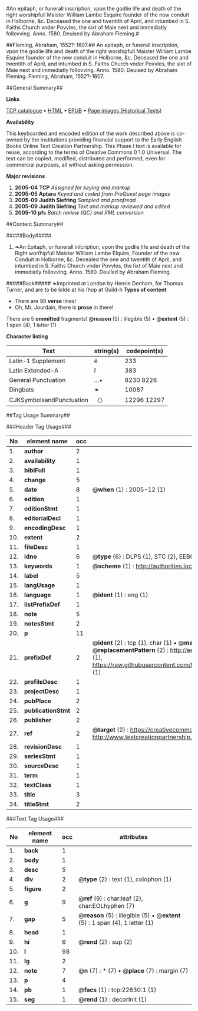 #An epitaph, or funerall inscription, vpon the godlie life and death of the right worshipfull Maister William Lambe Esquire founder of the new conduit in Holborne, &c. Deceased the one and twentith of April, and intumbed in S. Faiths Church vnder Povvles, the sixt of Maie next and immediatly follovving. Anno. 1580. Deuised by Abraham Fleming.#

##Fleming, Abraham, 1552?-1607.##
An epitaph, or funerall inscription, vpon the godlie life and death of the right worshipfull Maister William Lambe Esquire founder of the new conduit in Holborne, &c. Deceased the one and twentith of April, and intumbed in S. Faiths Church vnder Povvles, the sixt of Maie next and immediatly follovving. Anno. 1580. Deuised by Abraham Fleming.
Fleming, Abraham, 1552?-1607.

##General Summary##

**Links**

[TCP catalogue](http://www.ota.ox.ac.uk/tcp/)  • 
[HTML](http://tei.it.ox.ac.uk/tcp/Texts-HTML/free/A00/A00932.html)  • 
[EPUB](http://tei.it.ox.ac.uk/tcp/Texts-EPUB/free/A00/A00932.epub) • 
[Page images (Historical Texts)](https://data.historicaltexts.jisc.ac.uk/view?pubId=eebo-99856974e&pageId=eebo-99856974e-22630-1)

**Availability**

This keyboarded and encoded edition of the
	       work described above is co-owned by the institutions
	       providing financial support to the Early English Books
	       Online Text Creation Partnership. This Phase I text is
	       available for reuse, according to the terms of Creative
	       Commons 0 1.0 Universal. The text can be copied,
	       modified, distributed and performed, even for
	       commercial purposes, all without asking permission.

**Major revisions**

1. __2005-04__ __TCP__ *Assigned for keying and markup*
1. __2005-05__ __Aptara__ *Keyed and coded from ProQuest page images*
1. __2005-09__ __Judith Siefring__ *Sampled and proofread*
1. __2005-09__ __Judith Siefring__ *Text and markup reviewed and edited*
1. __2005-10__ __pfs__ *Batch review (QC) and XML conversion*

##Content Summary##

#####Body#####

1. ❧An Epitaph, or funerall inſcription, vpon the godlie life and death of the Right
worſhipfull Maister William Lambe Eſquire, Founder of the new Conduit in Holborne,
&c. Deceaſed the one and twentith of April, and intumbed in S. Faiths Church
vnder Povvles, the ſixt of Maie next and immediatly follovving.
Anno. 1580. Deuiſed by Abraham Fleming.

#####Back#####
❧Imprinted at London by Henrie Denham, for Thomas Turner,
and are to be ſolde at his ſhop at Guild-h
**Types of content**

  * There are 98 **verse** lines!
  * Oh, Mr. Jourdain, there is **prose** in there!

There are 5 **ommitted** fragments! 
 @__reason__ (5) : illegible (5)  •  @__extent__ (5) : 1 span (4), 1 letter (1)

**Character listing**


|Text|string(s)|codepoint(s)|
|---|---|---|
|Latin-1 Supplement|é|233|
|Latin Extended-A|ſ|383|
|General Punctuation|…•|8230 8226|
|Dingbats|❧|10087|
|CJKSymbolsandPunctuation|〈〉|12296 12297|

##Tag Usage Summary##

###Header Tag Usage###

|No|element name|occ|attributes|
|---|---|---|---|
|1.|__author__|2||
|2.|__availability__|1||
|3.|__biblFull__|1||
|4.|__change__|5||
|5.|__date__|8| @__when__ (1) : 2005-12 (1)|
|6.|__edition__|1||
|7.|__editionStmt__|1||
|8.|__editorialDecl__|1||
|9.|__encodingDesc__|1||
|10.|__extent__|2||
|11.|__fileDesc__|1||
|12.|__idno__|6| @__type__ (6) : DLPS (1), STC (2), EEBO-CITATION (1), PROQUEST (1), VID (1)|
|13.|__keywords__|1| @__scheme__ (1) : http://authorities.loc.gov/ (1)|
|14.|__label__|5||
|15.|__langUsage__|1||
|16.|__language__|1| @__ident__ (1) : eng (1)|
|17.|__listPrefixDef__|1||
|18.|__note__|5||
|19.|__notesStmt__|2||
|20.|__p__|11||
|21.|__prefixDef__|2| @__ident__ (2) : tcp (1), char (1)  •  @__matchPattern__ (2) : ([0-9\-]+):([0-9IVX]+) (1), (.+) (1)  •  @__replacementPattern__ (2) : http://eebo.chadwyck.com/downloadtiff?vid=$1&page=$2 (1), https://raw.githubusercontent.com/textcreationpartnership/Texts/master/tcpchars.xml#$1 (1)|
|22.|__profileDesc__|1||
|23.|__projectDesc__|1||
|24.|__pubPlace__|2||
|25.|__publicationStmt__|2||
|26.|__publisher__|2||
|27.|__ref__|2| @__target__ (2) : https://creativecommons.org/publicdomain/zero/1.0/ (1), http://www.textcreationpartnership.org/docs/. (1)|
|28.|__revisionDesc__|1||
|29.|__seriesStmt__|1||
|30.|__sourceDesc__|1||
|31.|__term__|1||
|32.|__textClass__|1||
|33.|__title__|3||
|34.|__titleStmt__|2||


###Text Tag Usage###

|No|element name|occ|attributes|
|---|---|---|---|
|1.|__back__|1||
|2.|__body__|1||
|3.|__desc__|5||
|4.|__div__|2| @__type__ (2) : text (1), colophon (1)|
|5.|__figure__|2||
|6.|__g__|9| @__ref__ (9) : char:leaf (2), char:EOLhyphen (7)|
|7.|__gap__|5| @__reason__ (5) : illegible (5)  •  @__extent__ (5) : 1 span (4), 1 letter (1)|
|8.|__head__|1||
|9.|__hi__|6| @__rend__ (2) : sup (2)|
|10.|__l__|98||
|11.|__lg__|2||
|12.|__note__|7| @__n__ (7) : * (7)  •  @__place__ (7) : margin (7)|
|13.|__p__|4||
|14.|__pb__|1| @__facs__ (1) : tcp:22630:1 (1)|
|15.|__seg__|1| @__rend__ (1) : decorInit (1)|
